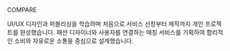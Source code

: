 COMPARE

UI/UX 디자인과 퍼블리싱을 학습하며 처음으로 서비스 선정부터 제작까지 개인 프로젝트를 완성했습니다. 패션 디자이너와 사용자를 연결하는 매칭 서비스를 기획하여 합리적인 소비와 자유로운 소통을 중심으로 설계했습니다.
 
